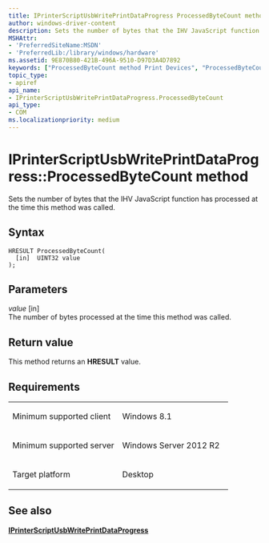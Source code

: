 ```yaml
---
title: IPrinterScriptUsbWritePrintDataProgress ProcessedByteCount method
author: windows-driver-content
description: Sets the number of bytes that the IHV JavaScript function has processed at the time this method was called.
MSHAttr:
- 'PreferredSiteName:MSDN'
- 'PreferredLib:/library/windows/hardware'
ms.assetid: 9E870B80-421B-496A-9510-D97D3A4D7892
keywords: ["ProcessedByteCount method Print Devices", "ProcessedByteCount method Print Devices , IPrinterScriptUsbWritePrintDataProgress interface", "IPrinterScriptUsbWritePrintDataProgress interface Print Devices , ProcessedByteCount method"]
topic_type:
- apiref
api_name:
- IPrinterScriptUsbWritePrintDataProgress.ProcessedByteCount
api_type:
- COM
ms.localizationpriority: medium
---
```


# <span id="print.iprinterscriptusbwriteprintdataprogress_processedbytecount-in"></span>IPrinterScriptUsbWritePrintDataProgress::ProcessedByteCount method


Sets the number of bytes that the IHV JavaScript function has processed at the time this method was called.

Syntax
------

```ManagedCPlusPlus
HRESULT ProcessedByteCount(
  [in]  UINT32 value
);
```

Parameters
----------

*value* \[in\]  
The number of bytes processed at the time this method was called.

Return value
------------

This method returns an **HRESULT** value.

Requirements
------------

<table>
<colgroup>
<col width="50%" />
<col width="50%" />
</colgroup>
<tbody>
<tr class="odd">
<td><p>Minimum supported client</p></td>
<td><p>Windows 8.1</p></td>
</tr>
<tr class="even">
<td><p>Minimum supported server</p></td>
<td><p>Windows Server 2012 R2</p></td>
</tr>
<tr class="odd">
<td><p>Target platform</p></td>
<td>Desktop</td>
</tr>
</tbody>
</table>

## <span id="see_also"></span>See also


[**IPrinterScriptUsbWritePrintDataProgress**](iprinterscriptusbwriteprintdataprogress.md)

 

 




